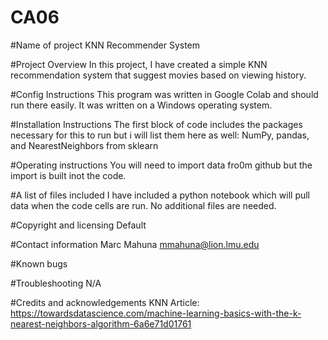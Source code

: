 # CA06
#Name of project KNN Recommender System

#Project Overview In this project, I have created a simple KNN recommendation system that suggest movies based on viewing history.

#Config Instructions This program was written in Google Colab and should run there easily. It was written on a Windows operating system.

#Installation Instructions The first block of code includes the packages necessary for this to run but i will list them here as well: NumPy, pandas, and NearestNeighbors from sklearn

#Operating instructions You will need to import data fro0m github but the import is built inot the code.

#A list of files included I have included a python notebook which will pull data when the code cells are run. No additional files are needed.

#Copyright and licensing Default

#Contact information Marc Mahuna mmahuna@lion.lmu.edu

#Known bugs

#Troubleshooting N/A

#Credits and acknowledgements 
KNN Article:
https://towardsdatascience.com/machine-learning-basics-with-the-k-nearest-neighbors-algorithm-6a6e71d01761
